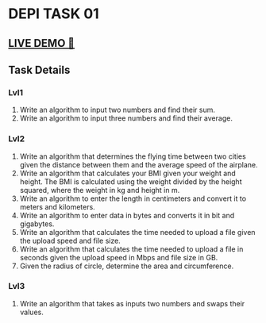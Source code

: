 # DEPI TASK 01

## [LIVE DEMO 🚀](https://mgonline86.github.io/depi_task1/)

## Task Details

### Lvl1

1. Write an algorithm to input two numbers and find their sum.
2. Write an algorithm to input three numbers and find their average.
  
### Lvl2

1. Write an algorithm that determines the flying time between two cities given the distance between them and the average speed of the airplane.
2. Write an algorithm that calculates your BMI given your weight and height. The BMI is calculated using the weight divided by the height squared, where the weight in kg and height in m.
3. Write an algorithm to enter the length in centimeters and convert it to meters and kilometers.
4. Write an algorithm to enter data in bytes and converts it in bit and gigabytes.
5. Write an algorithm that calculates the time needed to upload a file given the upload speed and file size.
6. Write an algorithm that calculates the time needed to upload a file in seconds given the upload speed in Mbps and file size in GB.
7. Given the radius of circle, determine the area and circumference.

### Lvl3

1. Write an algorithm that takes as inputs two numbers and swaps their values.
